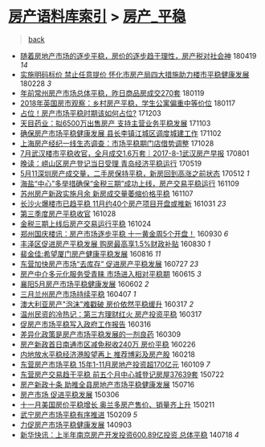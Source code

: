 [房产语料库索引](../../README.md)  > [房产_平稳](房产_平稳.md)
====
> [back](../README.md)

- [随着房地产市场的逐步平稳，房价的逐步趋于理性，房产税对社会神](http://jkwz.applinzi.com/ittc/7093623451602650123.html#%E9%9A%8F%E7%9D%80%E6%88%BF%E5%9C%B0%E4%BA%A7%E5%B8%82%E5%9C%BA%E7%9A%84%E9%80%90%E6%AD%A5%E5%B9%B3%E7%A8%B3%EF%BC%8C%E6%88%BF%E4%BB%B7%E7%9A%84%E9%80%90%E6%AD%A5%E8%B6%8B%E4%BA%8E%E7%90%86%E6%80%A7%EF%BC%8C%E6%88%BF%E4%BA%A7%E7%A8%8E%E5%AF%B9%E7%A4%BE%E4%BC%9A%E7%A5%9E) 180419 *14* 
- [实施明码标价 禁止任意提价 怀化市房产局四大措施助力楼市平稳健康发展](http://jkwz.applinzi.com/ittc/7074918260766409745.html#%E5%AE%9E%E6%96%BD%E6%98%8E%E7%A0%81%E6%A0%87%E4%BB%B7+%E7%A6%81%E6%AD%A2%E4%BB%BB%E6%84%8F%E6%8F%90%E4%BB%B7+%E6%80%80%E5%8C%96%E5%B8%82%E6%88%BF%E4%BA%A7%E5%B1%80%E5%9B%9B%E5%A4%A7%E6%8E%AA%E6%96%BD%E5%8A%A9%E5%8A%9B%E6%A5%BC%E5%B8%82%E5%B9%B3%E7%A8%B3%E5%81%A5%E5%BA%B7%E5%8F%91%E5%B1%95) 180228 *3* 
- [年前常州房产市场总体平稳，昨日商品房成交270套](http://jkwz.applinzi.com/ittc/7060260928199590923.html#%E5%B9%B4%E5%89%8D%E5%B8%B8%E5%B7%9E%E6%88%BF%E4%BA%A7%E5%B8%82%E5%9C%BA%E6%80%BB%E4%BD%93%E5%B9%B3%E7%A8%B3%EF%BC%8C%E6%98%A8%E6%97%A5%E5%95%86%E5%93%81%E6%88%BF%E6%88%90%E4%BA%A4270%E5%A5%97) 180119  
- [2018年英国房市观察：乡村房产平稳，学生公寓偏重中等价位](http://jkwz.applinzi.com/ittc/7059562922496230407.html#2018%E5%B9%B4%E8%8B%B1%E5%9B%BD%E6%88%BF%E5%B8%82%E8%A7%82%E5%AF%9F%EF%BC%9A%E4%B9%A1%E6%9D%91%E6%88%BF%E4%BA%A7%E5%B9%B3%E7%A8%B3%EF%BC%8C%E5%AD%A6%E7%94%9F%E5%85%AC%E5%AF%93%E5%81%8F%E9%87%8D%E4%B8%AD%E7%AD%89%E4%BB%B7%E4%BD%8D) 180117  
- [占位！房产市场平稳时期该如何占位?](http://jkwz.applinzi.com/ittc/7042889273789907985.html#%E5%8D%A0%E4%BD%8D%EF%BC%81%E6%88%BF%E4%BA%A7%E5%B8%82%E5%9C%BA%E5%B9%B3%E7%A8%B3%E6%97%B6%E6%9C%9F%E8%AF%A5%E5%A6%82%E4%BD%95%E5%8D%A0%E4%BD%8D%3F) 171203  
- [天目药业：拟6500万出售房产 支持主营业务平稳发展](http://jkwz.applinzi.com/ittc/7031755386821018640.html#%E5%A4%A9%E7%9B%AE%E8%8D%AF%E4%B8%9A%EF%BC%9A%E6%8B%9F6500%E4%B8%87%E5%87%BA%E5%94%AE%E6%88%BF%E4%BA%A7+%E6%94%AF%E6%8C%81%E4%B8%BB%E8%90%A5%E4%B8%9A%E5%8A%A1%E5%B9%B3%E7%A8%B3%E5%8F%91%E5%B1%95) 171103  
- [确保房产市场平稳健康发展 县长李镇江城区调度城建工作](http://jkwz.applinzi.com/ittc/7031379491136472080.html#%E7%A1%AE%E4%BF%9D%E6%88%BF%E4%BA%A7%E5%B8%82%E5%9C%BA%E5%B9%B3%E7%A8%B3%E5%81%A5%E5%BA%B7%E5%8F%91%E5%B1%95+%E5%8E%BF%E9%95%BF%E6%9D%8E%E9%95%87%E6%B1%9F%E5%9F%8E%E5%8C%BA%E8%B0%83%E5%BA%A6%E5%9F%8E%E5%BB%BA%E5%B7%A5%E4%BD%9C) 171102  
- [上海房产经纪一线生态调查：市场平稳期门店借势调整](http://jkwz.applinzi.com/ittc/7029393834587456529.html#%E4%B8%8A%E6%B5%B7%E6%88%BF%E4%BA%A7%E7%BB%8F%E7%BA%AA%E4%B8%80%E7%BA%BF%E7%94%9F%E6%80%81%E8%B0%83%E6%9F%A5%EF%BC%9A%E5%B8%82%E5%9C%BA%E5%B9%B3%E7%A8%B3%E6%9C%9F%E9%97%A8%E5%BA%97%E5%80%9F%E5%8A%BF%E8%B0%83%E6%95%B4) 171028  
- [7月武汉楼市平稳收官，全月成交1.6万套｜2017-8-1武汉房产早报](http://jkwz.applinzi.com/ittc/6996753741603406865.html#7%E6%9C%88%E6%AD%A6%E6%B1%89%E6%A5%BC%E5%B8%82%E5%B9%B3%E7%A8%B3%E6%94%B6%E5%AE%98%EF%BC%8C%E5%85%A8%E6%9C%88%E6%88%90%E4%BA%A41.6%E4%B8%87%E5%A5%97%EF%BD%9C2017-8-1%E6%AD%A6%E6%B1%89%E6%88%BF%E4%BA%A7%E6%97%A9%E6%8A%A5) 170801  
- [晚读：崂山区房产登记当日受理 青岛经济平稳运行](http://jkwz.applinzi.com/ittc/6969410419293684740.html#%E6%99%9A%E8%AF%BB%EF%BC%9A%E5%B4%82%E5%B1%B1%E5%8C%BA%E6%88%BF%E4%BA%A7%E7%99%BB%E8%AE%B0%E5%BD%93%E6%97%A5%E5%8F%97%E7%90%86+%E9%9D%92%E5%B2%9B%E7%BB%8F%E6%B5%8E%E5%B9%B3%E7%A8%B3%E8%BF%90%E8%A1%8C) 170519  
- [5月11深圳房产成交量，二手房保持平稳，新房回到高涨之前状态](http://jkwz.applinzi.com/ittc/6966725350787646468.html#5%E6%9C%8811%E6%B7%B1%E5%9C%B3%E6%88%BF%E4%BA%A7%E6%88%90%E4%BA%A4%E9%87%8F%EF%BC%8C%E4%BA%8C%E6%89%8B%E6%88%BF%E4%BF%9D%E6%8C%81%E5%B9%B3%E7%A8%B3%EF%BC%8C%E6%96%B0%E6%88%BF%E5%9B%9E%E5%88%B0%E9%AB%98%E6%B6%A8%E4%B9%8B%E5%89%8D%E7%8A%B6%E6%80%81) 170512 *1* 
- [海盐“中心”多举措确保“金税三期”成功上线，房产交易平稳运行](http://jkwz.applinzi.com/ittc/6898426135817225221.html#%E6%B5%B7%E7%9B%90%E2%80%9C%E4%B8%AD%E5%BF%83%E2%80%9D%E5%A4%9A%E4%B8%BE%E6%8E%AA%E7%A1%AE%E4%BF%9D%E2%80%9C%E9%87%91%E7%A8%8E%E4%B8%89%E6%9C%9F%E2%80%9D%E6%88%90%E5%8A%9F%E4%B8%8A%E7%BA%BF%EF%BC%8C%E6%88%BF%E4%BA%A7%E4%BA%A4%E6%98%93%E5%B9%B3%E7%A8%B3%E8%BF%90%E8%A1%8C) 161109  
- [苏州房产新政实施月余 新房成交量萎缩价格平稳](http://jkwz.applinzi.com/ittc/6897784107802559493.html#%E8%8B%8F%E5%B7%9E%E6%88%BF%E4%BA%A7%E6%96%B0%E6%94%BF%E5%AE%9E%E6%96%BD%E6%9C%88%E4%BD%99+%E6%96%B0%E6%88%BF%E6%88%90%E4%BA%A4%E9%87%8F%E8%90%8E%E7%BC%A9%E4%BB%B7%E6%A0%BC%E5%B9%B3%E7%A8%B3) 161107  
- [长沙火爆楼市已趋平稳 11月约40个房产项目开盘或推新](http://jkwz.applinzi.com/ittc/6895096295223460868.html#%E9%95%BF%E6%B2%99%E7%81%AB%E7%88%86%E6%A5%BC%E5%B8%82%E5%B7%B2%E8%B6%8B%E5%B9%B3%E7%A8%B3+11%E6%9C%88%E7%BA%A640%E4%B8%AA%E6%88%BF%E4%BA%A7%E9%A1%B9%E7%9B%AE%E5%BC%80%E7%9B%98%E6%88%96%E6%8E%A8%E6%96%B0) 161031 *23* 
- [第三季度房产平稳收官](http://jkwz.applinzi.com/ittc/6893972287656559621.html#%E7%AC%AC%E4%B8%89%E5%AD%A3%E5%BA%A6%E6%88%BF%E4%BA%A7%E5%B9%B3%E7%A8%B3%E6%94%B6%E5%AE%98) 161028  
- [金税三期上线后房产交易运行平稳](http://jkwz.applinzi.com/ittc/6892599630826570757.html#%E9%87%91%E7%A8%8E%E4%B8%89%E6%9C%9F%E4%B8%8A%E7%BA%BF%E5%90%8E%E6%88%BF%E4%BA%A7%E4%BA%A4%E6%98%93%E8%BF%90%E8%A1%8C%E5%B9%B3%E7%A8%B3) 161024  
- [郑州国庆楼讯：房产市场逐步平稳 十一黄金周5个开盘！](http://jkwz.applinzi.com/ittc/6883624997402182661.html#%E9%83%91%E5%B7%9E%E5%9B%BD%E5%BA%86%E6%A5%BC%E8%AE%AF%EF%BC%9A%E6%88%BF%E4%BA%A7%E5%B8%82%E5%9C%BA%E9%80%90%E6%AD%A5%E5%B9%B3%E7%A8%B3+%E5%8D%81%E4%B8%80%E9%BB%84%E9%87%91%E5%91%A85%E4%B8%AA%E5%BC%80%E7%9B%98%EF%BC%81) 160930 *6* 
- [丰泽区促进房产平稳发展 购房最高享1.5%财政补贴](http://jkwz.applinzi.com/ittc/6872075780598793221.html#%E4%B8%B0%E6%B3%BD%E5%8C%BA%E4%BF%83%E8%BF%9B%E6%88%BF%E4%BA%A7%E5%B9%B3%E7%A8%B3%E5%8F%91%E5%B1%95+%E8%B4%AD%E6%88%BF%E6%9C%80%E9%AB%98%E4%BA%AB1.5%25%E8%B4%A2%E6%94%BF%E8%A1%A5%E8%B4%B4) 160830 *1* 
- [裴金佳:希望厦门房产健康平稳发展](http://jkwz.applinzi.com/ittc/6867069998920631301.html#%E8%A3%B4%E9%87%91%E4%BD%B3%3A%E5%B8%8C%E6%9C%9B%E5%8E%A6%E9%97%A8%E6%88%BF%E4%BA%A7%E5%81%A5%E5%BA%B7%E5%B9%B3%E7%A8%B3%E5%8F%91%E5%B1%95) 160816 *11* 
- [东营加快房产市场“去库存” 促进房产平稳发展](http://jkwz.applinzi.com/ittc/6859475242761864197.html#%E4%B8%9C%E8%90%A5%E5%8A%A0%E5%BF%AB%E6%88%BF%E4%BA%A7%E5%B8%82%E5%9C%BA%E2%80%9C%E5%8E%BB%E5%BA%93%E5%AD%98%E2%80%9D+%E4%BF%83%E8%BF%9B%E6%88%BF%E4%BA%A7%E5%B9%B3%E7%A8%B3%E5%8F%91%E5%B1%95) 160727 *23* 
- [房产中介多元化服务受青睐 市场进入相对平稳期](http://jkwz.applinzi.com/ittc/6843861136407266308.html#%E6%88%BF%E4%BA%A7%E4%B8%AD%E4%BB%8B%E5%A4%9A%E5%85%83%E5%8C%96%E6%9C%8D%E5%8A%A1%E5%8F%97%E9%9D%92%E7%9D%90+%E5%B8%82%E5%9C%BA%E8%BF%9B%E5%85%A5%E7%9B%B8%E5%AF%B9%E5%B9%B3%E7%A8%B3%E6%9C%9F) 160615 *3* 
- [襄阳5月房产市场平稳健康发展](http://jkwz.applinzi.com/ittc/6839061747142755332.html#%E8%A5%84%E9%98%B35%E6%9C%88%E6%88%BF%E4%BA%A7%E5%B8%82%E5%9C%BA%E5%B9%B3%E7%A8%B3%E5%81%A5%E5%BA%B7%E5%8F%91%E5%B1%95) 160602 *2* 
- [三月兰州房产市场持续平稳](http://jkwz.applinzi.com/ittc/6818374125336675333.html#%E4%B8%89%E6%9C%88%E5%85%B0%E5%B7%9E%E6%88%BF%E4%BA%A7%E5%B8%82%E5%9C%BA%E6%8C%81%E7%BB%AD%E5%B9%B3%E7%A8%B3) 160407 *1* 
- [澳大利亚房产&quot;泡沫&quot;难戳破 房价依然平稳缓升](http://jkwz.applinzi.com/ittc/6810510432083117060.html#%E6%BE%B3%E5%A4%A7%E5%88%A9%E4%BA%9A%E6%88%BF%E4%BA%A7%26quot%3B%E6%B3%A1%E6%B2%AB%26quot%3B%E9%9A%BE%E6%88%B3%E7%A0%B4+%E6%88%BF%E4%BB%B7%E4%BE%9D%E7%84%B6%E5%B9%B3%E7%A8%B3%E7%BC%93%E5%8D%87) 160317 *2* 
- [温州民资的冷热记：第三方理财红火 房产投资平稳](http://jkwz.applinzi.com/ittc/6810445455280309252.html#%E6%B8%A9%E5%B7%9E%E6%B0%91%E8%B5%84%E7%9A%84%E5%86%B7%E7%83%AD%E8%AE%B0%EF%BC%9A%E7%AC%AC%E4%B8%89%E6%96%B9%E7%90%86%E8%B4%A2%E7%BA%A2%E7%81%AB+%E6%88%BF%E4%BA%A7%E6%8A%95%E8%B5%84%E5%B9%B3%E7%A8%B3) 160317  
- [促房产市场平稳写入政府工作报告](http://jkwz.applinzi.com/ittc/6810130769905189892.html#%E4%BF%83%E6%88%BF%E4%BA%A7%E5%B8%82%E5%9C%BA%E5%B9%B3%E7%A8%B3%E5%86%99%E5%85%A5%E6%94%BF%E5%BA%9C%E5%B7%A5%E4%BD%9C%E6%8A%A5%E5%91%8A) 160316  
- [差异化政策是房产市场平稳发展的一剂良药](http://jkwz.applinzi.com/ittc/6807540836199826436.html#%E5%B7%AE%E5%BC%82%E5%8C%96%E6%94%BF%E7%AD%96%E6%98%AF%E6%88%BF%E4%BA%A7%E5%B8%82%E5%9C%BA%E5%B9%B3%E7%A8%B3%E5%8F%91%E5%B1%95%E7%9A%84%E4%B8%80%E5%89%82%E8%89%AF%E8%8D%AF) 160309  
- [房产新政首日南通市区减免税收240万 房价平稳](http://jkwz.applinzi.com/ittc/6803061892100654085.html#%E6%88%BF%E4%BA%A7%E6%96%B0%E6%94%BF%E9%A6%96%E6%97%A5%E5%8D%97%E9%80%9A%E5%B8%82%E5%8C%BA%E5%87%8F%E5%85%8D%E7%A8%8E%E6%94%B6240%E4%B8%87+%E6%88%BF%E4%BB%B7%E5%B9%B3%E7%A8%B3) 160226  
- [内地放水平稳经济港股望再上 推荐博彩及房产股](http://jkwz.applinzi.com/ittc/6800058202750190596.html#%E5%86%85%E5%9C%B0%E6%94%BE%E6%B0%B4%E5%B9%B3%E7%A8%B3%E7%BB%8F%E6%B5%8E%E6%B8%AF%E8%82%A1%E6%9C%9B%E5%86%8D%E4%B8%8A+%E6%8E%A8%E8%8D%90%E5%8D%9A%E5%BD%A9%E5%8F%8A%E6%88%BF%E4%BA%A7%E8%82%A1) 160218  
- [东营房产市场平稳 15年1-11月房地产投资超170亿元](http://jkwz.applinzi.com/ittc/6785251253349254149.html#%E4%B8%9C%E8%90%A5%E6%88%BF%E4%BA%A7%E5%B8%82%E5%9C%BA%E5%B9%B3%E7%A8%B3+15%E5%B9%B41-11%E6%9C%88%E6%88%BF%E5%9C%B0%E4%BA%A7%E6%8A%95%E8%B5%84%E8%B6%85170%E4%BA%BF%E5%85%83) 160109 *7* 
- [东营房产交易趋于平稳 前五个月中心城登记房屋37639套](http://jkwz.applinzi.com/ittc/547650614929647083.html#%E4%B8%9C%E8%90%A5%E6%88%BF%E4%BA%A7%E4%BA%A4%E6%98%93%E8%B6%8B%E4%BA%8E%E5%B9%B3%E7%A8%B3+%E5%89%8D%E4%BA%94%E4%B8%AA%E6%9C%88%E4%B8%AD%E5%BF%83%E5%9F%8E%E7%99%BB%E8%AE%B0%E6%88%BF%E5%B1%8B37639%E5%A5%97) 150722  
- [房产新政十条 助推全县房地产市场平稳健康发展](http://jkwz.applinzi.com/ittc/547650611429527118.html#%E6%88%BF%E4%BA%A7%E6%96%B0%E6%94%BF%E5%8D%81%E6%9D%A1+%E5%8A%A9%E6%8E%A8%E5%85%A8%E5%8E%BF%E6%88%BF%E5%9C%B0%E4%BA%A7%E5%B8%82%E5%9C%BA%E5%B9%B3%E7%A8%B3%E5%81%A5%E5%BA%B7%E5%8F%91%E5%B1%95) 150716  
- [房产市场 促进平稳发展](http://jkwz.applinzi.com/ittc/547650611393174815.html#%E6%88%BF%E4%BA%A7%E5%B8%82%E5%9C%BA+%E4%BF%83%E8%BF%9B%E5%B9%B3%E7%A8%B3%E5%8F%91%E5%B1%95) 150306  
- [十一月美国房价平稳增长 奥兰多房产售价、销量齐上升](http://jkwz.applinzi.com/ittc/547650611391530867.html#%E5%8D%81%E4%B8%80%E6%9C%88%E7%BE%8E%E5%9B%BD%E6%88%BF%E4%BB%B7%E5%B9%B3%E7%A8%B3%E5%A2%9E%E9%95%BF+%E5%A5%A5%E5%85%B0%E5%A4%9A%E6%88%BF%E4%BA%A7%E5%94%AE%E4%BB%B7%E3%80%81%E9%94%80%E9%87%8F%E9%BD%90%E4%B8%8A%E5%8D%87) 150211  
- [武宁房产市场平稳有序推进](http://jkwz.applinzi.com/ittc/547650611390149312.html#%E6%AD%A6%E5%AE%81%E6%88%BF%E4%BA%A7%E5%B8%82%E5%9C%BA%E5%B9%B3%E7%A8%B3%E6%9C%89%E5%BA%8F%E6%8E%A8%E8%BF%9B) 150209 *5* 
- [力促房产市场平稳健康发展](http://jkwz.applinzi.com/ittc/547650611373866529.html#%E5%8A%9B%E4%BF%83%E6%88%BF%E4%BA%A7%E5%B8%82%E5%9C%BA%E5%B9%B3%E7%A8%B3%E5%81%A5%E5%BA%B7%E5%8F%91%E5%B1%95) 140903  
- [新华快讯：上半年南京房产开发投资600.89亿投资 总体平稳](http://jkwz.applinzi.com/ittc/547650611371592524.html#%E6%96%B0%E5%8D%8E%E5%BF%AB%E8%AE%AF%EF%BC%9A%E4%B8%8A%E5%8D%8A%E5%B9%B4%E5%8D%97%E4%BA%AC%E6%88%BF%E4%BA%A7%E5%BC%80%E5%8F%91%E6%8A%95%E8%B5%84600.89%E4%BA%BF%E6%8A%95%E8%B5%84+%E6%80%BB%E4%BD%93%E5%B9%B3%E7%A8%B3) 140718 *4* 
